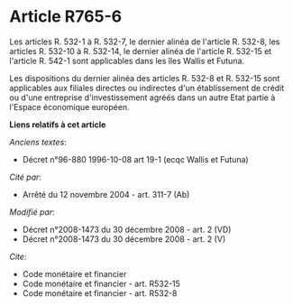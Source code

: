 # Article R765-6

Les articles R. 532-1 à R. 532-7, le dernier alinéa de l'article R. 532-8, les articles R. 532-10 à R. 532-14, le dernier
alinéa de l'article R. 532-15 et l'article R. 542-1 sont applicables dans les îles Wallis et Futuna.

Les dispositions du dernier alinéa des articles R. 532-8 et R. 532-15 sont applicables aux filiales directes ou indirectes
d'un établissement de crédit ou d'une entreprise d'investissement agréés dans un autre Etat partie à l'Espace économique
européen.

**Liens relatifs à cet article**

_Anciens textes_:

  - Décret n°96-880 1996-10-08 art 19-1 (ecqc Wallis et Futuna)

_Cité par_:

  - Arrêté du 12 novembre 2004 - art. 311-7 (Ab)

_Modifié par_:

  - Décret n°2008-1473 du 30 décembre 2008 - art. 2 (VD)
  - Décret n°2008-1473 du 30 décembre 2008 - art. 2 (V)

_Cite_:

  - Code monétaire et financier
  - Code monétaire et financier - art. R532-15
  - Code monétaire et financier - art. R532-8
